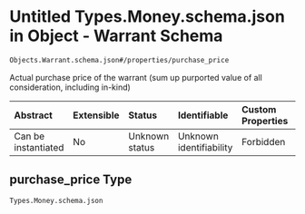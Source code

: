 # Untitled Types.Money.schema.json in Object - Warrant Schema

```txt
Objects.Warrant.schema.json#/properties/purchase_price
```

Actual purchase price of the warrant (sum up purported value of all consideration, including in-kind)

| Abstract            | Extensible | Status         | Identifiable            | Custom Properties | Additional Properties | Access Restrictions | Defined In                                                                    |
| :------------------ | :--------- | :------------- | :---------------------- | :---------------- | :-------------------- | :------------------ | :---------------------------------------------------------------------------- |
| Can be instantiated | No         | Unknown status | Unknown identifiability | Forbidden         | Allowed               | none                | [Warrant.schema.json*](../objects/Warrant.schema.json "open original schema") |

## purchase_price Type

`Types.Money.schema.json`
